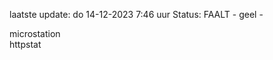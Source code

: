 laatste update: 
do 14-12-2023  7:46   uur 
Status: FAALT - geel - 
<div class="service Y">microstation</div><div class="service G">httpstat</div>